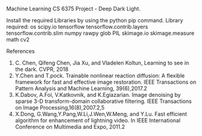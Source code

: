 Machine Learning CS 6375 Project - Deep Dark Light.

Install the required Libraries by using the python pip command.
Library required:
os
scipy.io
tensorflow
tensorflow.contrib.layers
tensorflow.contrib.slim
numpy
rawpy
glob
PIL
skimage.io
skimage.measure
math
cv2


References
1.	C. Chen, Qifeng Chen, Jia Xu, and Vladelen Koltun, Learning to see in the dark. CVPR, 2018
2.	Y.Chen and T.pock. Trainable nonlinear reaction diffusion: A flexible framework for fast and effective image restoration. IEEE Transactions on Pattern Analysis and Machine Learning, 39(6),2017.2
3.	K.Dabov, A.Foi, V.Katkovnik, and K.Egiazarian. Image denoising by sparse 3-D transform-domain collaborative filtering. IEEE Transactions on Image Processing,16(8),2007.2,5
4.	X.Dong, G.Wang,Y.Pang,W.Li,J.Wen,W.Meng, and Y.Lu. Fast efficient algorithm for enhancement of lightning video. In IEEE International Conference on Multimedia and Expo, 2011.2
